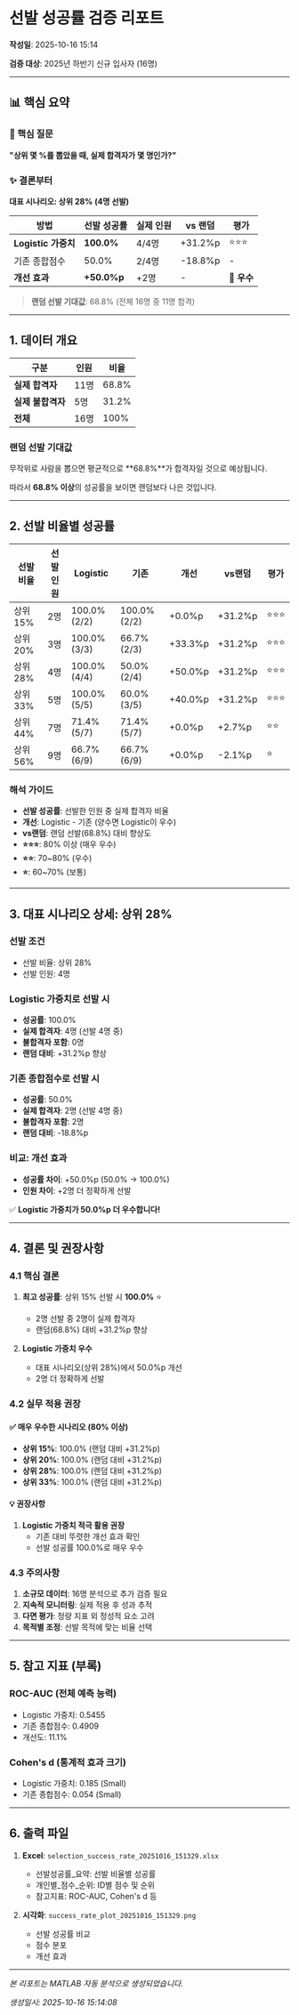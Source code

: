# 선발 성공률 검증 리포트

**작성일**: 2025-10-16 15:14

**검증 대상**: 2025년 하반기 신규 입사자 (16명)

---

## 📊 핵심 요약

### 🎯 핵심 질문

**"상위 몇 %를 뽑았을 때, 실제 합격자가 몇 명인가?"**

### ✨ 결론부터

**대표 시나리오: 상위 28% (4명 선발)**

| 방법 | 선발 성공률 | 실제 인원 | vs 랜덤 | 평가 |
|------|------------|-----------|---------|------|
| **Logistic 가중치** | **100.0%** | 4/4명 | +31.2%p | ⭐⭐⭐ |
| 기존 종합점수 | 50.0% | 2/4명 | -18.8%p | - |
| **개선 효과** | **+50.0%p** | +2명 | - | 🎉 **우수** |

> **랜덤 선발 기대값**: 68.8% (전체 16명 중 11명 합격)

---

## 1. 데이터 개요

| 구분 | 인원 | 비율 |
|------|------|------|
| **실제 합격자** | 11명 | 68.8% |
| **실제 불합격자** | 5명 | 31.2% |
| **전체** | 16명 | 100% |

### 랜덤 선발 기대값

무작위로 사람을 뽑으면 평균적으로 **68.8%**가 합격자일 것으로 예상됩니다.

따라서 **68.8% 이상**의 성공률을 보이면 랜덤보다 나은 것입니다.

---

## 2. 선발 비율별 성공률

| 선발 비율 | 선발 인원 | Logistic | 기존 | 개선 | vs랜덤 | 평가 |
|-----------|-----------|----------|------|------|-------|------|
| 상위 15% | 2명 | 100.0% (2/2) | 100.0% (2/2) | +0.0%p | +31.2%p | ⭐⭐⭐ |
| 상위 20% | 3명 | 100.0% (3/3) | 66.7% (2/3) | +33.3%p | +31.2%p | ⭐⭐⭐ |
| 상위 28% | 4명 | 100.0% (4/4) | 50.0% (2/4) | +50.0%p | +31.2%p | ⭐⭐⭐ |
| 상위 33% | 5명 | 100.0% (5/5) | 60.0% (3/5) | +40.0%p | +31.2%p | ⭐⭐⭐ |
| 상위 44% | 7명 | 71.4% (5/7) | 71.4% (5/7) | +0.0%p | +2.7%p | ⭐⭐ |
| 상위 56% | 9명 | 66.7% (6/9) | 66.7% (6/9) | +0.0%p | -2.1%p | ⭐ |

### 해석 가이드

- **선발 성공률**: 선발한 인원 중 실제 합격자 비율
- **개선**: Logistic - 기존 (양수면 Logistic이 우수)
- **vs랜덤**: 랜덤 선발(68.8%) 대비 향상도
- **⭐⭐⭐**: 80% 이상 (매우 우수)
- **⭐⭐**: 70~80% (우수)
- **⭐**: 60~70% (보통)

---

## 3. 대표 시나리오 상세: 상위 28%

### 선발 조건

- 선발 비율: 상위 28%
- 선발 인원: 4명

### Logistic 가중치로 선발 시

- **성공률**: 100.0%
- **실제 합격자**: 4명 (선발 4명 중)
- **불합격자 포함**: 0명
- **랜덤 대비**: +31.2%p 향상

### 기존 종합점수로 선발 시

- **성공률**: 50.0%
- **실제 합격자**: 2명 (선발 4명 중)
- **불합격자 포함**: 2명
- **랜덤 대비**: -18.8%p

### 비교: 개선 효과

- **성공률 차이**: +50.0%p (50.0% → 100.0%)
- **인원 차이**: +2명 더 정확하게 선발

✅ **Logistic 가중치가 50.0%p 더 우수합니다!**

---

## 4. 결론 및 권장사항

### 4.1 핵심 결론

1. **최고 성공률**: 상위 15% 선발 시 **100.0%** ⭐
   - 2명 선발 중 2명이 실제 합격자
   - 랜덤(68.8%) 대비 +31.2%p 향상

2. **Logistic 가중치 우수**
   - 대표 시나리오(상위 28%)에서 50.0%p 개선
   - 2명 더 정확하게 선발

### 4.2 실무 적용 권장

#### ✅ 매우 우수한 시나리오 (80% 이상)

- **상위 15%**: 100.0% (랜덤 대비 +31.2%p)
- **상위 20%**: 100.0% (랜덤 대비 +31.2%p)
- **상위 28%**: 100.0% (랜덤 대비 +31.2%p)
- **상위 33%**: 100.0% (랜덤 대비 +31.2%p)

#### 💡 권장사항

1. **Logistic 가중치 적극 활용 권장**
   - 기존 대비 뚜렷한 개선 효과 확인
   - 선발 성공률 100.0%로 매우 우수

### 4.3 주의사항

1. **소규모 데이터**: 16명 분석으로 추가 검증 필요
2. **지속적 모니터링**: 실제 적용 후 성과 추적
3. **다면 평가**: 정량 지표 외 정성적 요소 고려
4. **목적별 조정**: 선발 목적에 맞는 비율 선택

---

## 5. 참고 지표 (부록)

### ROC-AUC (전체 예측 능력)

- Logistic 가중치: 0.5455
- 기존 종합점수: 0.4909
- 개선도: 11.1%

### Cohen's d (통계적 효과 크기)

- Logistic 가중치: 0.185 (Small)
- 기존 종합점수: 0.054 (Small)

---

## 6. 출력 파일

1. **Excel**: `selection_success_rate_20251016_151329.xlsx`
   - 선발성공률_요약: 선발 비율별 성공률
   - 개인별_점수_순위: ID별 점수 및 순위
   - 참고지표: ROC-AUC, Cohen's d 등

2. **시각화**: `success_rate_plot_20251016_151329.png`
   - 선발 성공률 비교
   - 점수 분포
   - 개선 효과

---

*본 리포트는 MATLAB 자동 분석으로 생성되었습니다.*

*생성일시: 2025-10-16 15:14:08*
